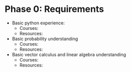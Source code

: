 # Phase 0: Requirements
* Basic python experience:
  * Courses:
  * Resources:
* Basic probability understanding
  * Courses:
  * Resources:
* Basic vector calculus and linear algebra understanding
  * Courses:
  * Resources:
